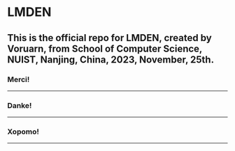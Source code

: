 # LMDEN
<h2>This is the official repo for LMDEN, created by Voruarn, from School of Computer Science, NUIST, Nanjing, China, 2023, November, 25th.</h2>

<h3>Merci!</h3>
<hr>
<h3>Danke!</h3>
<hr>
<h3>Xopomo!</h3>
<hr>

